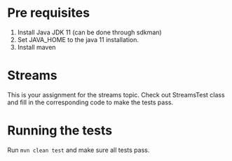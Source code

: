 # Pre requisites

1. Install Java JDK 11 (can be done through sdkman)
1. Set JAVA_HOME to the java 11 installation.
1. Install maven

# Streams
This is your assignment for the streams topic. Check out StreamsTest class and fill in the corresponding code
to make the tests pass.

# Running the tests
Run `mvn clean test` and make sure all tests pass.

